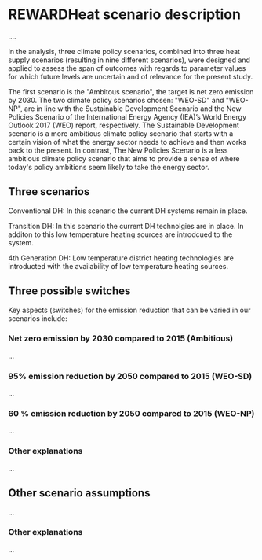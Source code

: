 # REWARDHeat scenario description

....

In the analysis, three climate policy scenarios, combined into three heat supply scenarios (resulting in nine different scenarios), were designed and applied to assess the span of outcomes with regards to parameter values for which future levels are uncertain and of relevance for the present study.

The first scenario is the "Ambitous scenario", the target is net zero emission by 2030. The two climate policy scenarios chosen: "WEO-SD" and "WEO-NP", are in line with the Sustainable Development Scenario and the New Policies Scenario of the International Energy Agency (IEA)’s World Energy Outlook 2017 (WEO) report, respectively. The Sustainable Development scenario is a more ambitious climate policy scenario that starts with a certain vision of what the energy sector needs to achieve and then works back to the present. In contrast, The New Policies Scenario is a less ambitious climate policy scenario that aims to provide a sense of where today's policy ambitions seem likely to take the energy sector.
 

## Three scenarios

Conventional DH: In this scenario the current DH systems remain in place. 

Transition DH: In this scenario the current DH technolgies are in place. In additon to this low temperature heating sources are introdcued to the system. 

4th Generation DH: Low temperature district heating technologies are introducted with the availability of low temperature heating sources.

## Three possible switches

Key aspects (switches) for the emission reduction that can be varied in our scenarios include: 

### Net zero emission by 2030 compared to 2015 (Ambitious)

... 

### 95% emission reduction by 2050 compared to 2015 (WEO-SD)

... 

### 60 % emission reduction by 2050 compared to 2015 (WEO-NP)

... 

### Other explanations

... 

## Other scenario assumptions

... 

### Other explanations

... 
